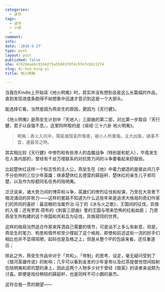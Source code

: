 ```yaml
---
categories:
  - 读书
tags:
  - 读书
  - 小说
  - 
comment: 
info: 
date: '2016-5-27'
type: post
layout: post
published: false
sha: 47620eaebc9164275a5580370f4c97e7cbb11274
slug: di-huo-ming-yi
title: 地火明夷

---
```


当我在Kindle上开始读《地火明夷》时，其实并没有想到会是这么长篇幅的作品，直到发现进度条跑得不如想象中迅速才意识到这是一个大部头。

能选择它看，当然是因为燕垒生的原因，更因为《天行健》。

《地火明夷》是燕垒生计划中『天地人』三部曲的第二部，对比第一步取自『天行健，君子以自强不息』，这里同样取的是《易经·三十六卦 地火明夷》。

> 明夷：表火入坑中，陽氣被陰氣所傷害，被小人所重傷。主大凶象。諸事不宜，運最背之時。 

其实相比较《天行健》中惨烈和有些渗人的血腥战争（特别是和蛇人），毕竟发生在人类内部的，曾经有千丝万缕联系的对抗势力间的斗争要看起来舒服些。

比起楚休红这样一个标志性的主人公，燕垒生在《地》中着力塑造的是彼此间几乎不分伯仲的三位少年英雄：继承楚休红五德营的薛庭轩、楚休红的亲生儿子郑司楚，以及作为标题同名任务的陆明夷。

泛泛说来，诸大势力间的博弈和斗争，英雄们的惨烈征伐和权谋，乃至在大背景下暗流涌动的异势力——这样的套路不知道为什么这些年来是追求大格局的奇幻作家们的共同的喜好：最显眼的当属乔治·马丁的《冰与火之歌》，王国间的征伐，异族的入侵；还有罗宾·荷布的《刺客三部曲》里的王国与带来恐怖的红船劫匪； 乃至燕垒生所构建的这个帝国和共和互为征伐，异族窥伺的世界。

这样的格局当然适合作家来挥洒自己需要的情节，可是谈不上多么有新意，但是，燕垒生的笔力、构思和情怀却至少撑起了这个格局，即使和前述这些一流的好手们相比也并不显得简陋，起码也是及格之上，但是从整个IP的包装来看，还任重道远；

除此之外，燕垒生作品中对于「共和」、「帝制」的思考、设定，毫无疑问受到了《银河英雄传说》的影响；几乎可以看到金发的少年皇帝以及红茶提督恍惚间投射在陆明夷和郑司楚的身上，因此这两个人物多少对于曾经《银英》的读者来说颇为讨喜。即便是戏份稍轻的薛庭轩，也是同样不可小觑的豪杰。

这符合我一贯的期望——


